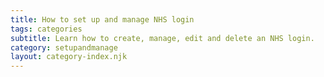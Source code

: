 ```yaml
---
title: How to set up and manage NHS login
tags: categories
subtitle: Learn how to create, manage, edit and delete an NHS login.
category: setupandmanage
layout: category-index.njk
---
```

